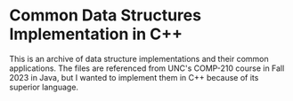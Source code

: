 # Common Data Structures Implementation in C++

This is an archive of data structure implementations and their common applications. The files are referenced from UNC's COMP-210 course in Fall 2023 in Java, but I wanted to implement them in C++ because of its superior language.